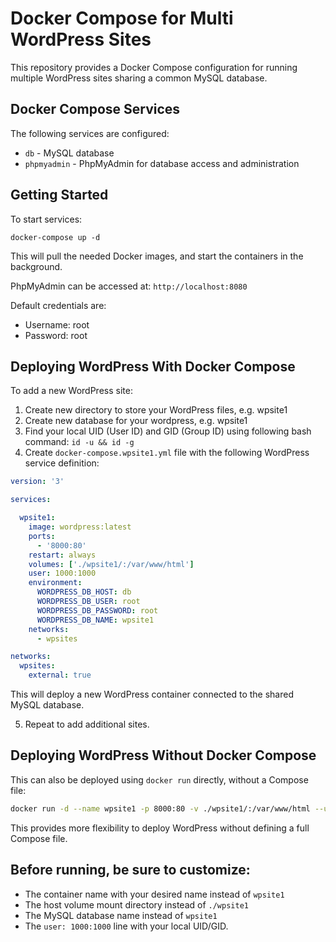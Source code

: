 # Docker Compose for Multi WordPress Sites

This repository provides a Docker Compose configuration for running multiple WordPress sites sharing a common MySQL database.

## Docker Compose Services

The following services are configured:

- `db` - MySQL database 
- `phpmyadmin` - PhpMyAdmin for database access and administration

## Getting Started 

To start services:

```
docker-compose up -d
```

This will pull the needed Docker images, and start the containers in the background.

PhpMyAdmin can be accessed at: `http://localhost:8080`

Default credentials are:

- Username: root
- Password: root

## Deploying WordPress With Docker Compose

To add a new WordPress site:

1. Create new directory to store your WordPress files, e.g. wpsite1
2. Create new database for your wordpress, e.g. wpsite1
3. Find your local UID (User ID) and GID (Group ID) using following bash command: `id -u && id -g`
4. Create `docker-compose.wpsite1.yml` file with the following WordPress service definition:

```yaml
version: '3'

services:

  wpsite1:
    image: wordpress:latest
    ports:
      - '8000:80'
    restart: always
    volumes: ['./wpsite1/:/var/www/html']
    user: 1000:1000
    environment:
      WORDPRESS_DB_HOST: db
      WORDPRESS_DB_USER: root
      WORDPRESS_DB_PASSWORD: root
      WORDPRESS_DB_NAME: wpsite1
    networks:
      - wpsites

networks:
  wpsites:
    external: true

```

This will deploy a new WordPress container connected to the shared MySQL database.

5. Repeat to add additional sites.

## Deploying WordPress Without Docker Compose

This can also be deployed using `docker run` directly, without a Compose file:

```bash
docker run -d --name wpsite1 -p 8000:80 -v ./wpsite1/:/var/www/html --user 1000:1000 -e WORDPRESS_DB_HOST=db -e WORDPRESS_DB_USER=root -e WORDPRESS_DB_PASSWORD=root -e WORDPRESS_DB_NAME=wpsite1 --network wpsites --restart always wordpress:latest

```

This provides more flexibility to deploy WordPress without defining a full Compose file.


## Before running, be sure to customize:

* The container name with your desired name instead of `wpsite1`
* The host volume mount directory instead of `./wpsite1`
* The MySQL database name instead of `wpsite1`
* The `user: 1000:1000` line with your local UID/GID. 
